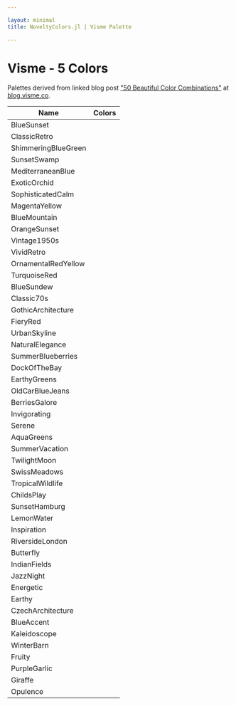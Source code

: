 ```yaml
---

layout: minimal
title: NoveltyColors.jl | Visme Palette

---
```


# Visme - 5 Colors

Palettes derived from linked blog post ["50 Beautiful Color Combinations"](http://blog.visme.co/color-combinations/) at [blog.visme.co](blog.visme.co).

<table>
  <thead>
    <tr>
      <th>Name</th>
      <th>Colors</th>
    </tr>
  </thead>
  <tbody>
    <tr>
      <td>BlueSunset</td>
      <td><div id="BlueSunset"></div></td>
    </tr>
        <tr>
      <td>ClassicRetro</td>
      <td><div id="ClassicRetro"></div></td>
    </tr>
    <tr>
      <td>ShimmeringBlueGreen</td>
      <td><div id="ShimmeringBlueGreen"></div></td>
    </tr>
    <tr>
      <td>SunsetSwamp</td>
      <td><div id="SunsetSwamp"></div></td>
    </tr>
    <tr>
      <td>MediterraneanBlue</td>
      <td><div id="MediterraneanBlue"></div></td>
    </tr>
    <tr>
      <td>ExoticOrchid</td>
      <td><div id="ExoticOrchid"></div></td>
    </tr>
    <tr>
      <td>SophisticatedCalm</td>
      <td><div id="SophisticatedCalm"></div></td>
    </tr>
    <tr>
      <td>MagentaYellow</td>
      <td><div id="MagentaYellow"></div></td>
    </tr>
    <tr>
      <td>BlueMountain</td>
      <td><div id="BlueMountain"></div></td>
    </tr>
    <tr>
      <td>OrangeSunset</td>
      <td><div id="OrangeSunset"></div></td>
    </tr>
    <tr>
      <td>Vintage1950s</td>
      <td><div id="Vintage1950s"></div></td>
    </tr>
    <tr>
      <td>VividRetro</td>
      <td><div id="VividRetro"></div></td>
    </tr>
    <tr>
      <td>OrnamentalRedYellow</td>
      <td><div id="OrnamentalRedYellow"></div></td>
    </tr>
    <tr>
      <td>TurquoiseRed</td>
      <td><div id="TurquoiseRed"></div></td>
    </tr>
    <tr>
      <td>BlueSundew</td>
      <td><div id="BlueSundew"></div></td>
    </tr>
    <tr>
      <td>Classic70s</td>
      <td><div id="Classic70s"></div></td>
    </tr>
    <tr>
      <td>GothicArchitecture</td>
      <td><div id="GothicArchitecture"></div></td>
    </tr>
    <tr>
      <td>FieryRed</td>
      <td><div id="FieryRed"></div></td>
    </tr>
    <tr>
      <td>UrbanSkyline</td>
      <td><div id="UrbanSkyline"></div></td>
    </tr>
    <tr>
      <td>NaturalElegance</td>
      <td><div id="NaturalElegance"></div></td>
    </tr>
    <tr>
      <td>SummerBlueberries</td>
      <td><div id="SummerBlueberries"></div></td>
    </tr>
    <tr>
      <td>DockOfTheBay</td>
      <td><div id="DockOfTheBay"></div></td>
    </tr>
    <tr>
      <td>EarthyGreens</td>
      <td><div id="EarthyGreens"></div></td>
    </tr>
    <tr>
      <td>OldCarBlueJeans</td>
      <td><div id="OldCarBlueJeans"></div></td>
    </tr>
    <tr>
      <td>BerriesGalore</td>
      <td><div id="BerriesGalore"></div></td>
    </tr>  
    <tr>
      <td>Invigorating</td>
      <td><div id="Invigorating"></div></td>
    </tr>  
    <tr>
      <td>Serene</td>
      <td><div id="Serene"></div></td>
    </tr> 
    <tr>
      <td>AquaGreens</td>
      <td><div id="AquaGreens"></div></td>
    </tr>
    <tr>
      <td>SummerVacation</td>
      <td><div id="SummerVacation"></div></td>
    </tr> 
    <tr>
      <td>TwilightMoon</td>
      <td><div id="TwilightMoon"></div></td>
    </tr>
    <tr>
      <td>SwissMeadows</td>
      <td><div id="SwissMeadows"></div></td>
    </tr> 
    <tr>
      <td>TropicalWildlife</td>
      <td><div id="TropicalWildlife"></div></td>
    </tr>  
    <tr>
      <td>ChildsPlay</td>
      <td><div id="ChildsPlay"></div></td>
    </tr>
    <tr>
      <td>SunsetHamburg</td>
      <td><div id="SunsetHamburg"></div></td>
    </tr>    
    <tr>
      <td>LemonWater</td>
      <td><div id="LemonWater"></div></td>
    </tr>
    <tr>
      <td>Inspiration</td>
      <td><div id="Inspiration"></div></td>
    </tr>
    <tr>
      <td>RiversideLondon</td>
      <td><div id="RiversideLondon"></div></td>
    </tr>
    <tr>
      <td>Butterfly</td>
      <td><div id="Butterfly"></div></td>
    </tr> 
    <tr>
      <td>IndianFields</td>
      <td><div id="IndianFields"></div></td>
    </tr>
    <tr>
      <td>JazzNight</td>
      <td><div id="JazzNight"></div></td>
    </tr>
    <tr>
      <td>Energetic</td>
      <td><div id="Energetic"></div></td>
    </tr>
    <tr>
      <td>Earthy</td>
      <td><div id="Earthy"></div></td>
    </tr> 
    <tr>
      <td>CzechArchitecture</td>
      <td><div id="CzechArchitecture"></div></td>
    </tr>  
    <tr>
      <td>BlueAccent</td>
      <td><div id="BlueAccent"></div></td>
    </tr>
    <tr>
      <td>Kaleidoscope</td>
      <td><div id="Kaleidoscope"></div></td>
    </tr> 
    <tr>
      <td>WinterBarn</td>
      <td><div id="WinterBarn"></div></td>
    </tr> 
    <tr>
      <td>Fruity</td>
      <td><div id="Fruity"></div></td>
    </tr> 
    <tr>
      <td>PurpleGarlic</td>
      <td><div id="PurpleGarlic"></div></td>
    </tr> 
    <tr>
      <td>Giraffe</td>
      <td><div id="Giraffe"></div></td>
    </tr>  
    <tr>
      <td>Opulence</td>
      <td><div id="Opulence"></div></td>
    </tr>                                                                                                                                                                                        

  </tbody>
</table>

<div>
      <script type="text/javascript">

      // parse a spec and create a visualization view
      function parse(divid, palette) {

        spec = colorchip(palette[divid], 50, 400)
        vg.parse.spec(spec, function(chart) { chart({el:"#" + divid}).update(); });
      }

      var visme;
      $.getJSON("/NoveltyColors.jl/javascripts/visme.json", function(json) {
          visme = json;
      })
      .done(function(json) {

                for(var i = 0; i < Object.keys(visme).length; i++){
                  parse(Object.keys(visme)[i], visme);
                }
      });

    </script>
<div>